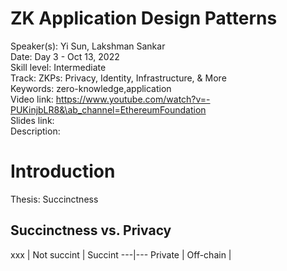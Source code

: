 # ZK Application Design Patterns

Speaker(s): Yi Sun, Lakshman Sankar  
Date: Day 3 - Oct 13, 2022  
Skill level: Intermediate  
Track: ZKPs: Privacy, Identity, Infrastructure, & More  
Keywords: zero-knowledge,application  
Video link: https://www.youtube.com/watch?v=-PUKinjbLR8&\ab_channel=EthereumFoundation   
Slides link:  
Description:  

# Introduction

Thesis: Succinctness

## Succinctness vs. Privacy

xxx | Not succint | Succint
---|---
Private | Off-chain | 